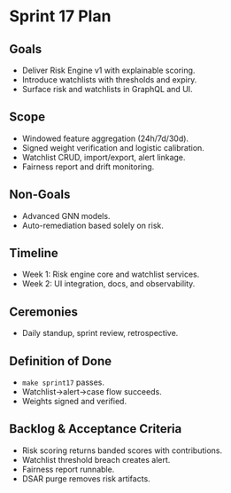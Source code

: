 # Sprint 17 Plan

## Goals
- Deliver Risk Engine v1 with explainable scoring.
- Introduce watchlists with thresholds and expiry.
- Surface risk and watchlists in GraphQL and UI.

## Scope
- Windowed feature aggregation (24h/7d/30d).
- Signed weight verification and logistic calibration.
- Watchlist CRUD, import/export, alert linkage.
- Fairness report and drift monitoring.

## Non-Goals
- Advanced GNN models.
- Auto-remediation based solely on risk.

## Timeline
- Week 1: Risk engine core and watchlist services.
- Week 2: UI integration, docs, and observability.

## Ceremonies
- Daily standup, sprint review, retrospective.

## Definition of Done
- `make sprint17` passes.
- Watchlist→alert→case flow succeeds.
- Weights signed and verified.

## Backlog & Acceptance Criteria
- Risk scoring returns banded scores with contributions.
- Watchlist threshold breach creates alert.
- Fairness report runnable.
- DSAR purge removes risk artifacts.
